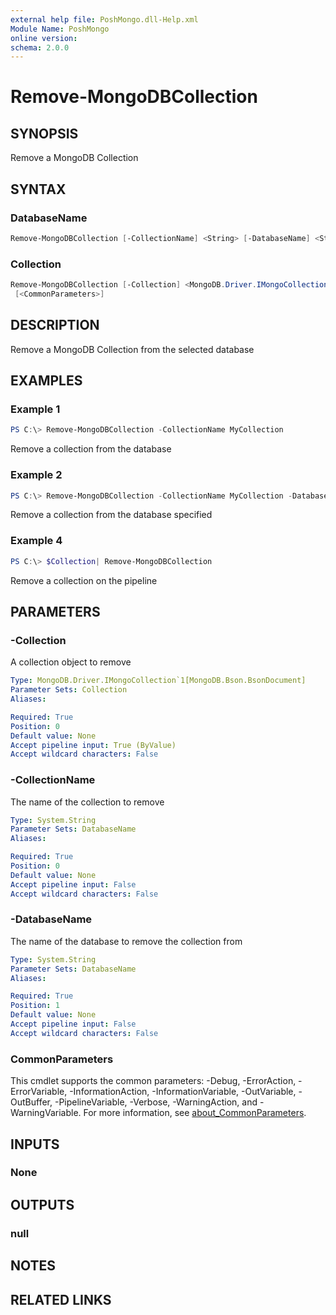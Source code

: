 ```yaml
---
external help file: PoshMongo.dll-Help.xml
Module Name: PoshMongo
online version:
schema: 2.0.0
---
```


# Remove-MongoDBCollection

## SYNOPSIS

Remove a MongoDB Collection

## SYNTAX

### DatabaseName

```powershell
Remove-MongoDBCollection [-CollectionName] <String> [-DatabaseName] <String> [<CommonParameters>]
```

### Collection

```powershell
Remove-MongoDBCollection [-Collection] <MongoDB.Driver.IMongoCollection`1[MongoDB.Bson.BsonDocument]>
 [<CommonParameters>]
```

## DESCRIPTION

Remove a MongoDB Collection from the selected database

## EXAMPLES

### Example 1

```powershell
PS C:\> Remove-MongoDBCollection -CollectionName MyCollection
```

Remove a collection from the database

### Example 2

```powershell
PS C:\> Remove-MongoDBCollection -CollectionName MyCollection -DatabaseName MyDB
```

Remove a collection from the database specified

### Example 4

```powershell
PS C:\> $Collection| Remove-MongoDBCollection
```

Remove a collection on the pipeline

## PARAMETERS

### -Collection

A collection object to remove

```yaml
Type: MongoDB.Driver.IMongoCollection`1[MongoDB.Bson.BsonDocument]
Parameter Sets: Collection
Aliases:

Required: True
Position: 0
Default value: None
Accept pipeline input: True (ByValue)
Accept wildcard characters: False
```

### -CollectionName

The name of the collection to remove

```yaml
Type: System.String
Parameter Sets: DatabaseName
Aliases:

Required: True
Position: 0
Default value: None
Accept pipeline input: False
Accept wildcard characters: False
```

### -DatabaseName

The name of the database to remove the collection from

```yaml
Type: System.String
Parameter Sets: DatabaseName
Aliases:

Required: True
Position: 1
Default value: None
Accept pipeline input: False
Accept wildcard characters: False
```

### CommonParameters

This cmdlet supports the common parameters: -Debug, -ErrorAction, -ErrorVariable, -InformationAction, -InformationVariable, -OutVariable, -OutBuffer, -PipelineVariable, -Verbose, -WarningAction, and -WarningVariable. For more information, see [about_CommonParameters](http://go.microsoft.com/fwlink/?LinkID=113216).

## INPUTS

### None

## OUTPUTS

### null

## NOTES

## RELATED LINKS
